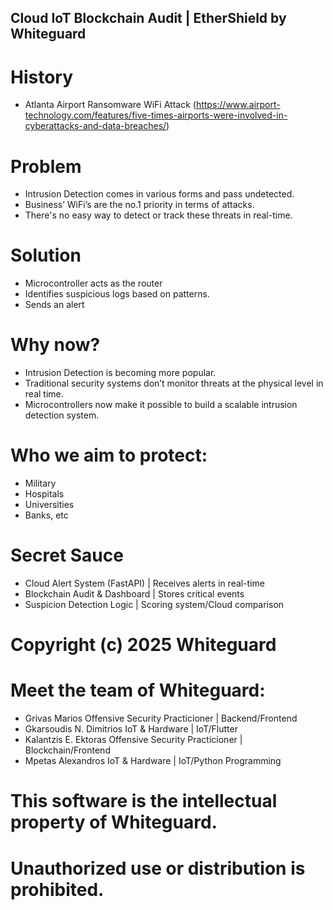 ## Cloud IoT Blockchain Audit | EtherShield by Whiteguard

# History
- Atlanta Airport Ransomware WiFi Attack (https://www.airport-technology.com/features/five-times-airports-were-involved-in-cyberattacks-and-data-breaches/)

# Problem
- Intrusion Detection comes in various forms and pass undetected.
- Business’ WiFi’s are the no.1 priority in terms of attacks.
- There's no easy way to detect or track these threats in real-time.

# Solution
- Microcontroller acts as the router
- Identifies suspicious logs based on patterns.
- Sends an alert

# Why now?
- Intrusion Detection is becoming more popular.
- Traditional security systems don’t monitor threats at the physical level in real time.
- Microcontrollers now make it possible to build a scalable intrusion detection system.

# Who we aim to protect:
- Military
- Hospitals
- Universities
- Banks, etc

# Secret Sauce
- Cloud Alert System (FastAPI) | Receives alerts in real-time
- Blockchain Audit & Dashboard | Stores critical events 
- Suspicion Detection Logic | Scoring system/Cloud comparison

# Copyright (c) 2025 Whiteguard 
# Meet the team of Whiteguard:
- Grivas Marios Offensive Security Practicioner | Backend/Frontend
- Gkarsoudis N. Dimitrios IoT & Hardware | IoT/Flutter
- Kalantzis E. Ektoras Offensive Security Practicioner | Blockchain/Frontend
- Mpetas Alexandros IoT & Hardware | IoT/Python Programming
# This software is the intellectual property of Whiteguard.
# Unauthorized use or distribution is prohibited.
